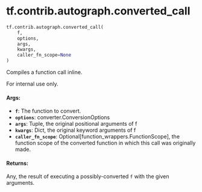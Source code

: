 <div itemscope itemtype="http://developers.google.com/ReferenceObject">
<meta itemprop="name" content="tf.contrib.autograph.converted_call" />
<meta itemprop="path" content="Stable" />
</div>

# tf.contrib.autograph.converted_call

``` python
tf.contrib.autograph.converted_call(
    f,
    options,
    args,
    kwargs,
    caller_fn_scope=None
)
```

Compiles a function call inline.

For internal use only.

#### Args:

* <b>`f`</b>: The function to convert.
* <b>`options`</b>: converter.ConversionOptions
* <b>`args`</b>: Tuple, the original positional arguments of f
* <b>`kwargs`</b>: Dict, the original keyword arguments of f
* <b>`caller_fn_scope`</b>: Optional[function_wrappers.FunctionScope], the function
    scope of the converted function in which this call was originally made.


#### Returns:

Any, the result of executing a possibly-converted `f` with the given
  arguments.